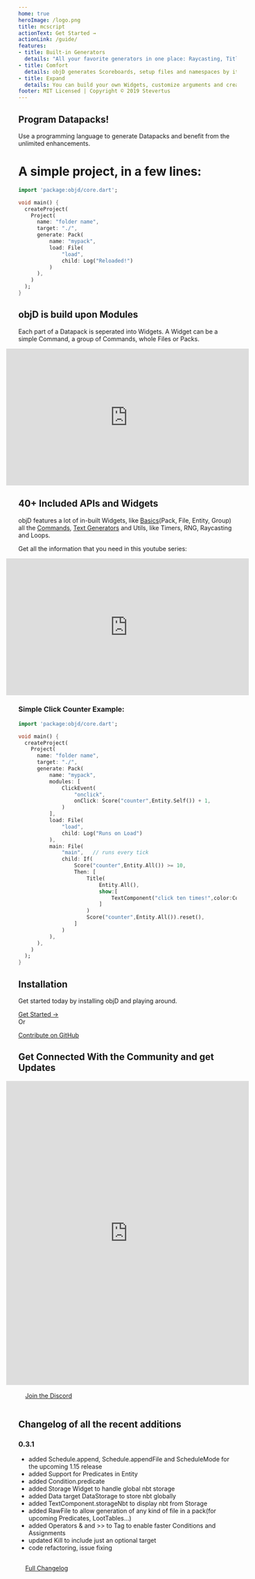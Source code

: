 ```yaml
---
home: true
heroImage: /logo.png
title: mcscript
actionText: Get Started →
actionLink: /guide/
features:
- title: Built-in Generators
  details: "All your favorite generators in one place: Raycasting, Title, Book, Nbt, Entity, and much more Generators"
- title: Comfort
  details: objD generates Scoreboards, setup files and namespaces by itself and provides a high level API
- title: Expand
  details: You can build your own Widgets, customize arguments and create your own APIs using the tools that objD gives you.
footer: MIT Licensed | Copyright © 2019 Stevertus
---
```

## Program Datapacks!
Use a programming language to generate Datapacks and benefit from the unlimited enhancements.
# A simple project, in a few lines:
```dart
import 'package:objd/core.dart';

void main() {
  createProject(
    Project(
      name: "folder name",
      target: "./",           
      generate: Pack(
          name: "mypack",
          load: File(
              "load",
              child: Log("Reloaded!")
          )
      ),
    )
  );
}
```
## objD is build upon Modules

Each part of a Datapack is seperated into Widgets. A Widget can be a simple Command, a group of Commands, whole Files or Packs.

<iframe width="560" height="315" style="margin: 0 calc(50% - 280px)" src="https://www.youtube-nocookie.com/embed/2Df24YXR5to" frameborder="0" allow="accelerometer; autoplay; encrypted-media; gyroscope; picture-in-picture" allowfullscreen></iframe>

## 40+ Included APIs and Widgets

objD features a lot of in-built Widgets, like [Basics](/basics)(Pack, File, Entity, Group) all the [Commands](/wrappers), [Text Generators](/texts) and Utils, like Timers, RNG, Raycasting and Loops.

Get all the information that you need in this youtube series:

<iframe width="560" height="315" style="margin: 0 calc(50% - 280px)" src="https://www.youtube-nocookie.com/embed/videoseries?list=PL5AxRIlgrL5GnKz69w4AUyqpZC35BlxdD" frameborder="0" allow="accelerometer; autoplay; encrypted-media; gyroscope; picture-in-picture" allowfullscreen></iframe>

### Simple Click Counter Example:
```dart
import 'package:objd/core.dart';

void main() {
  createProject(
    Project(
      name: "folder name",
      target: "./",           
      generate: Pack(
          name: "mypack",
          modules: [
              ClickEvent(
                  "onclick",
                  onClick: Score("counter",Entity.Self()) + 1,
              )
          ],
          load: File(
              "load",
              child: Log("Runs on Load")
          ),
          main: File(
              "main",   // runs every tick   
              child: If(
                  Score("counter",Entity.All()) >= 10,
                  Then: [
                      Title(
                          Entity.All(),
                          show:[
                              TextComponent("click ten times!",color:Color.Red)
                          ]
                      )
                      Score("counter",Entity.All()).reset(),
                  ]
              )
          ),
      ),
    )
  );
}
```

## Installation

Get started today by installing objD and playing around.

<div class="hero"><a class="nav-link action-button" href="/guide">Get Started →</a></div>
Or

[Contribute on GitHub](https://github.com/Stevertus/objD)

## Get Connected With the Community and get Updates


<iframe style="margin: 0 calc(50% - 280px)" src="https://discordapp.com/widget?id=152120147782533120&theme=light" width="560" height="700" allowtransparency="true" frameborder="0"></iframe>

<div class="hero" style="padding:16px"><a class="nav-link action-button" href="https://discord.gg/WVDFXUv">Join the Discord</a></div>

## Changelog of all the recent additions

### 0.3.1
* added Schedule.append, Schedule.appendFile and ScheduleMode for the upcoming 1.15 release
* added Support for Predicates in Entity
* added Condition.predicate
* added Storage Widget to handle global nbt storage
* added Data target DataStorage to store nbt globally
* added TextComponent.storageNbt to display nbt from Storage
* added RawFile to allow generation of any kind of file in a pack(for upcoming Predicates, LootTables...)
* added Operators & and >> to Tag to enable faster Conditions and Assignments
* updated Kill to include just an optional target
* code refactoring, issue fixing

<div class="hero" style="padding:16px"><a class="nav-link action-button" href="/changes">Full Changelog</a></div>